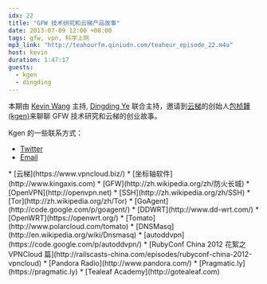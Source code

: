 ```yaml
---
idx: 22
title: "GFW 技术研究和云梯产品故事"
date: 2013-07-09 12:00 +08:00
tags: gfw, vpn, 科学上网
mp3_link: "http://teahourfm.qiniudn.com/teahour_episode_22.m4a"
host: kevin
duration: 1:47:17
guests:
  - kgen
  - dingding
---
```


本期由 [Kevin Wang](http://knwang.com) 主持, [Dingding Ye](http://yedingdng.com) 联合主持，邀请到[云梯](https://www.vpncloud.biz)的创始人[包桢韡 (kgen)](https://twitter.com/kgen)来聊聊 GFW 技术研究和云梯的创业故事。

Kgen 的一些联系方式：

* [Twitter](https://twitter.com/kgen)
* [Email](mailto:kgen.bao@kingaxis.com)

<section class="notes" markdown="1">
* [云梯](https://www.vpncloud.biz/)
* [坐标轴软件](http://www.kingaxis.com)
* [GFW](http://zh.wikipedia.org/zh/防火长城)
* [OpenVPN](http://openvpn.net)
* [SSH](http://zh.wikipedia.org/zh/SSH‎)
* [Tor](http://zh.wikipedia.org/zh/Tor)
* [GoAgent](http://code.google.com/p/goagent/)
* [DDWRT](http://www.dd-wrt.com/)
* [OpenWRT](https://openwrt.org/)
* [Tomato](http://www.polarcloud.com/tomato)
* [DNSMasq](http://en.wikipedia.org/wiki/Dnsmasq)
* [autoddvpn](https://code.google.com/p/autoddvpn/)
* [RubyConf China 2012 花絮之 VPNCloud 篇](http://railscasts-china.com/episodes/rubyconf-china-2012-vpncloud)
* [Pandora Radio](http://www.pandora.com/)
* [Pragmatic.ly](https://pragmatic.ly)
* [Tealeaf Academy](http://gotealeaf.com)
</section>
